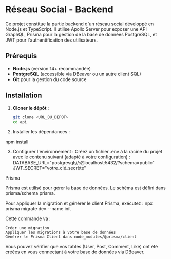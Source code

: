 # Réseau Social - Backend

Ce projet constitue la partie backend d'un réseau social développé en Node.js et TypeScript. Il utilise Apollo Server pour exposer une API GraphQL, Prisma pour la gestion de la base de données PostgreSQL, et JWT pour l'authentification des utilisateurs.

## Prérequis

- **Node.js** (version 14+ recommandée)
- **PostgreSQL** (accessible via DBeaver ou un autre client SQL)
- **Git** pour la gestion du code source

## Installation

1. **Cloner le dépôt :**
   ```bash
   git clone <URL_DU_DEPOT>
   cd api

2. Installer les dépendances :

npm install

3. Configurer l'environnement :
Créez un fichier .env à la racine du projet avec le contenu suivant (adapté à votre configuration) :
DATABASE_URL="postgresql://<username>:<password>@localhost:5432/<database>?schema=public"
JWT_SECRET="votre_clé_secrète"


Prisma

Prisma est utilisé pour gérer la base de données. Le schéma est défini dans prisma/schema.prisma.

Pour appliquer la migration et générer le client Prisma, exécutez :
npx prisma migrate dev --name init

Cette commande va :

    Créer une migration
    Appliquer les migrations à votre base de données
    Générer le Prisma Client dans node_modules/@prisma/client
    
Vous pouvez vérifier que vos tables (User, Post, Comment, Like) ont été créées en vous connectant à votre base de données via DBeaver.
